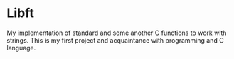 # Libft
My implementation of standard and some another C functions to work with strings. 
This is my first project and acquaintance with programming and C language. 
